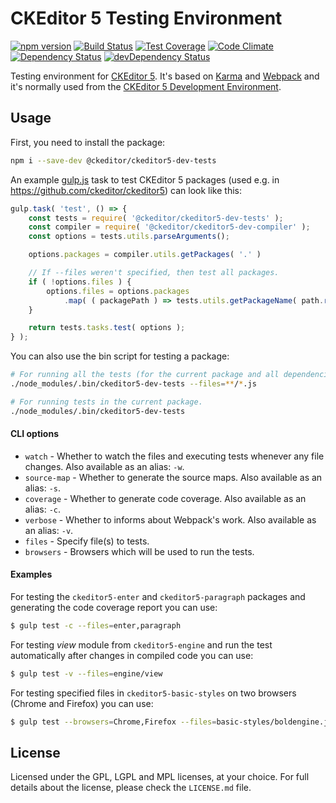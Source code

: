 CKEditor 5 Testing Environment
==============================

[![npm version](https://badge.fury.io/js/%40ckeditor%2Fckeditor5-dev-tests.svg)](https://www.npmjs.com/package/@ckeditor/ckeditor5-dev-tests)
[![Build Status](https://travis-ci.org/ckeditor/ckeditor5-dev-tests.svg?branch=master)](https://travis-ci.org/ckeditor/ckeditor5-dev-tests)
[![Test Coverage](https://codeclimate.com/github/ckeditor/ckeditor5-dev-tests/badges/coverage.svg)](https://codeclimate.com/github/ckeditor/ckeditor5-dev-tests/coverage)
[![Code Climate](https://codeclimate.com/github/ckeditor/ckeditor5-dev-tests/badges/gpa.svg)](https://codeclimate.com/github/ckeditor/ckeditor5-dev-tests)
[![Dependency Status](https://david-dm.org/ckeditor/ckeditor5-dev-tests/status.svg)](https://david-dm.org/ckeditor/ckeditor5-dev-tests#info=dependencies)
[![devDependency Status](https://david-dm.org/ckeditor/ckeditor5-dev-tests/dev-status.svg)](https://david-dm.org/ckeditor/ckeditor5-dev-tests#info=devDependencies)

Testing environment for [CKEditor 5](https://ckeditor5.github.io). It's based on [Karma](https://karma-runner.github.io/) and [Webpack](https://webpack.github.io/) and it's normally used from the [CKEditor 5 Development Environment](https://github.com/ckeditor/ckeditor5).

## Usage

First, you need to install the package:

```bash
npm i --save-dev @ckeditor/ckeditor5-dev-tests
```

An example [gulp.js](http://gulpjs.com/) task to test CKEditor 5 packages (used e.g. in https://github.com/ckeditor/ckeditor5) can look like this:

```js
gulp.task( 'test', () => {
	const tests = require( '@ckeditor/ckeditor5-dev-tests' );
	const compiler = require( '@ckeditor/ckeditor5-dev-compiler' );
	const options = tests.utils.parseArguments();

	options.packages = compiler.utils.getPackages( '.' )

	// If --files weren't specified, then test all packages.
	if ( !options.files ) {
		options.files = options.packages
			.map( ( packagePath ) => tests.utils.getPackageName( path.resolve( packagePath ) ) );
	}

	return tests.tasks.test( options );
} );
```

You can also use the bin script for testing a package:

```bash
# For running all the tests (for the current package and all dependencies).
./node_modules/.bin/ckeditor5-dev-tests --files=**/*.js

# For running tests in the current package.
./node_modules/.bin/ckeditor5-dev-tests
```

#### CLI options

* `watch` - Whether to watch the files and executing tests whenever any file changes. Also available as an alias: `-w`.
* `source-map` - Whether to generate the source maps. Also available as an alias: `-s`.
* `coverage` - Whether to generate code coverage. Also available as an alias: `-c`.
* `verbose` - Whether to informs about Webpack's work. Also available as an alias: `-v`.
* `files` - Specify file(s) to tests.
* `browsers` - Browsers which will be used to run the tests.

#### Examples

For testing the `ckeditor5-enter` and `ckeditor5-paragraph` packages and generating the code coverage report you can use:

```bash
$ gulp test -c --files=enter,paragraph
```

For testing *view* module from `ckeditor5-engine` and run the test automatically after changes in compiled code you can use:

```bash
$ gulp test -v --files=engine/view
```

For testing specified files in `ckeditor5-basic-styles` on two browsers (Chrome and Firefox) you can use:

```bash
$ gulp test --browsers=Chrome,Firefox --files=basic-styles/boldengine.js,basic-styles/italicengine.js
```

## License

Licensed under the GPL, LGPL and MPL licenses, at your choice. For full details about the license, please check the `LICENSE.md` file.

